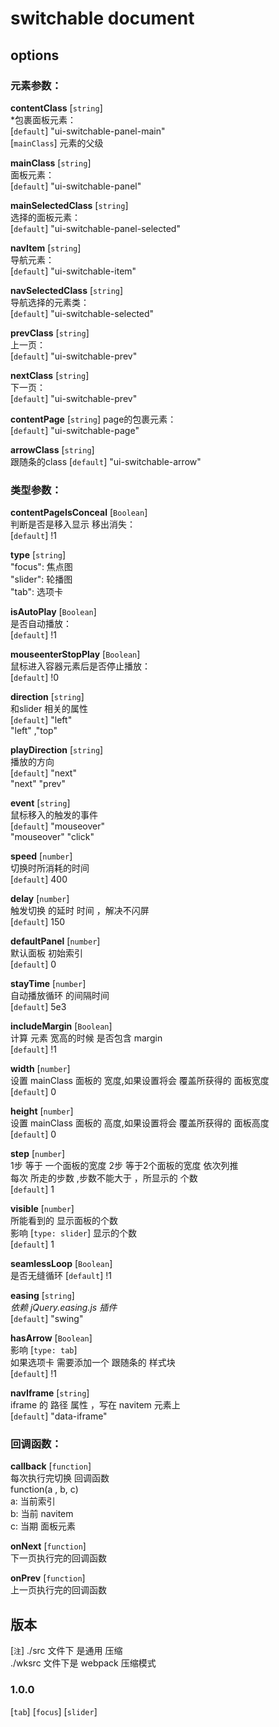 switchable document
===================
options
----------------------
### 元素参数：
**contentClass** [`string`]  
    *包裹面板元素：   
   [`default`] "ui-switchable-panel-main"  
   [`mainClass`] 元素的父级  
        
**mainClass** [`string`]  
    面板元素：  
    [`default`] "ui-switchable-panel"
    
**mainSelectedClass** [`string`]  
    选择的面板元素：   
    [`default`] "ui-switchable-panel-selected"
   
**navItem**  [`string`]  
     导航元素：  
     [`default`] "ui-switchable-item"
     
**navSelectedClass** [`string`]  
    导航选择的元素类：  
     [`default`] "ui-switchable-selected"
     
**prevClass** [`string`]  
    上一页：  
 [`default`] "ui-switchable-prev"
 
 **nextClass** [`string`]  
     下一页：  
  [`default`] "ui-switchable-prev"
  
**contentPage** [`string`]
    page的包裹元素：  
  [`default`] "ui-switchable-page"

**arrowClass** [`string`]  
    跟随条的class
    [`default`] "ui-switchable-arrow"
    
### 类型参数：  
**contentPageIsConceal**  [`Boolean`]  
      判断是否是移入显示 移出消失：  
      [`default`] !1

 **type** [`string`]  
  "focus":  焦点图  
  "slider": 轮播图  
  "tab":    选项卡  
  
**isAutoPlay** [`Boolean`]  
    是否自动播放：  
   [`default`] !1  
   
**mouseenterStopPlay** [`Boolean`]  
    鼠标进入容器元素后是否停止播放：   
     [`default`] !0
     
 **direction** [`string`]  
    和slider 相关的属性  
    [`default`]  "left"  
    "left" ,"top"
    
 **playDirection** [`string`]  
    播放的方向  
    [`default`]  "next"  
    "next" "prev"
    
**event** [`string`]  
    鼠标移入的触发的事件  
    [`default`]  "mouseover"  
    "mouseover" "click"
    
 **speed**  [`number`]  
    切换时所消耗的时间  
   [`default`] 400
   
**delay**  [`number`]  
    触发切换 的延时 时间 ，解决不闪屏  
    [`default`] 150
    
**defaultPanel** [`number`]  
    默认面板 初始索引  
    [`default`] 0
    
**stayTime** [`number`]  
    自动播放循环 的间隔时间  
    [`default`] 5e3
    
**includeMargin** [`Boolean`]  
    计算 元素 宽高的时候 是否包含 margin  
     [`default`] !1
     
**width** [`number`]  
    设置 mainClass 面板的 宽度,如果设置将会 覆盖所获得的 面板宽度  
    [`default`] 0

**height** [`number`]  
 设置 mainClass 面板的 高度,如果设置将会 覆盖所获得的 面板高度  
    [`default`] 0

**step** [`number`]  
    1步 等于 一个面板的宽度 2步 等于2个面板的宽度 依次列推  
    每次 所走的步数 ,步数不能大于 ，所显示的 个数  
    [`default`] 1
    
**visible** [`number`]  
    所能看到的 显示面板的个数  
     影响 [`type: slider`] 显示的个数   
    [`default`] 1

**seamlessLoop** [`Boolean`]  
    是否无缝循环
    [`default`] !1
    
**easing** [`string`]  
    *依赖 jQuery.easing.js 插件*  
    [`default`] "swing"
 
**hasArrow**  [`Boolean`]  
     影响 [`type: tab`]  
      如果选项卡 需要添加一个 跟随条的 样式块  
      [`default`] !1

**navIframe**  [`string`]  
    iframe 的 路径 属性 ，写在 navitem 元素上  
    [`default`] "data-iframe"
      
### 回调函数：  
**callback** [`function`]  
    每次执行完切换 回调函数  
    function(a , b, c)  
        a: 当前索引  
        b: 当前 navitem  
        c: 当期 面板元素

**onNext** [`function`]  
    下一页执行完的回调函数
  

**onPrev** [`function`]  
    上一页执行完的回调函数  
    
## 版本

[`注`] ./src 文件下 是通用 压缩  
        ./wksrc 文件下是 webpack 压缩模式
        
### 1.0.0
[`tab`] [`focus`] [`slider`] 

